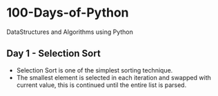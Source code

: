 # 100-Days-of-Python
DataStructures and Algorithms using Python

## Day 1 - Selection Sort

- Selection Sort is one of the simplest sorting technique.
- The smallest element is selected in each iteration and swapped with current value, this is continued until the entire list is parsed.